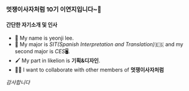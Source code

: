
### 멋쟁이사자처럼 10기 이연지입니다~🦉

#### 간단한 자기소개 및 인사
- 🦁 My name is yeonji lee.
- 🌝 My major is *SIT(Spanish Interpretation and Translation)*🇪🇸 and my second major is *CES*🖥. 
- 🖌 My part in likelion is **기획&디자인**.
- 🤼‍♀️ I want to collaborate with other members of **멋쟁이사자처럼**

 *감사합니다*
